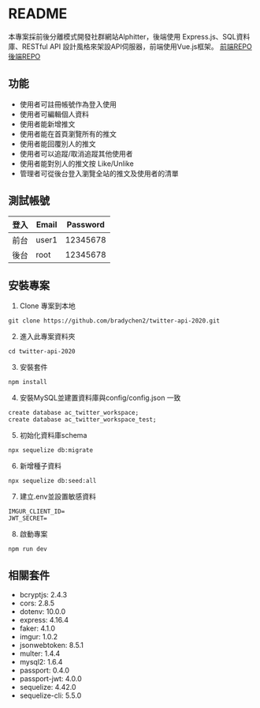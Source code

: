 # README
本專案採前後分離模式開發社群網站Alphitter，後端使用 Express.js、SQL資料庫、RESTful API 設計風格來架設API伺服器，前端使用Vue.js框架。
[前端REPO](https://github.com/ShuenRachel/twitter-front-end)
[後端REPO](https://github.com/lavender0822/twitter-api-2020)

## 功能
* 使用者可註冊帳號作為登入使用
* 使用者可編輯個人資料
* 使用者能新增推文
* 使用者能在首頁瀏覽所有的推文
* 使用者能回覆別人的推文
* 使用者可以追蹤/取消追蹤其他使用者
* 使用者能對別人的推文按 Like/Unlike
* 管理者可從後台登入瀏覽全站的推文及使用者的清單

## 測試帳號
| 登入 | Email | Password |
| --- | ----- | -------- |
| 前台 | user1 | 12345678 |
| 後台 | root | 12345678 |

## 安裝專案

1. Clone 專案到本地

```
git clone https://github.com/bradychen2/twitter-api-2020.git
```
2. 進入此專案資料夾
```
cd twitter-api-2020
```
3. 安裝套件

```
npm install
```
4. 安裝MySQL並建置資料庫與config/config.json 一致

```
create database ac_twitter_workspace;
create database ac_twitter_workspace_test;
```
5. 初始化資料庫schema

```
npx sequelize db:migrate
```
6. 新增種子資料
```
npx sequelize db:seed:all
```

7. 建立.env並設置敏感資料

```
IMGUR_CLIENT_ID=
JWT_SECRET=
```

8. 啟動專案
```
npm run dev
```

## 相關套件
* bcryptjs: 2.4.3
* cors: 2.8.5
* dotenv: 10.0.0
* express: 4.16.4
* faker: 4.1.0
* imgur: 1.0.2
* jsonwebtoken: 8.5.1
* multer: 1.4.4
* mysql2: 1.6.4
* passport: 0.4.0
* passport-jwt: 4.0.0
* sequelize: 4.42.0
* sequelize-cli: 5.5.0
